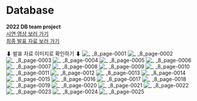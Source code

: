 # Database
**2022 DB team project<br>**
[시연 영상 보러 가기](https://youtu.be/c1EG1eS9H2I)<br>
[최종 발표 자료 보러 가기](https://github.com/comgongdaeng/Database/files/10943773/_._8.pdf)

⬇ 발표 자료 이미지로 확인하기 ⬇
![_ _8_page-0001](https://github.com/comgongdaeng/Database/assets/109388787/d21f3904-c899-4660-94bb-59ceb5164301)
![_ _8_page-0002](https://github.com/comgongdaeng/Database/assets/109388787/e6467c93-7fd6-4f79-ba5a-eb3f46a0b3cb)
![_ _8_page-0003](https://github.com/comgongdaeng/Database/assets/109388787/d74ff403-cc76-4003-910e-efb65c9fc206)
![_ _8_page-0004](https://github.com/comgongdaeng/Database/assets/109388787/1fa087a7-8dc1-41c2-9916-199cb4a6deb4)
![_ _8_page-0005](https://github.com/comgongdaeng/Database/assets/109388787/5d7c4891-faea-44eb-9543-e5cc5059232e)
![_ _8_page-0006](https://github.com/comgongdaeng/Database/assets/109388787/fa7d0617-1273-41aa-8160-2dbc279fd11b)
![_ _8_page-0007](https://github.com/comgongdaeng/Database/assets/109388787/685696e7-4fa8-4130-aea6-aaa339beef9c)
![_ _8_page-0008](https://github.com/comgongdaeng/Database/assets/109388787/4a3c8372-41cf-4794-9283-ea7990411d20)
![_ _8_page-0009](https://github.com/comgongdaeng/Database/assets/109388787/0405a37f-faea-4727-a6f5-f090e2eb045b)
![_ _8_page-0010](https://github.com/comgongdaeng/Database/assets/109388787/16b7a845-a5fc-4c1f-86f0-36f80aaae2cf)
![_ _8_page-0011](https://github.com/comgongdaeng/Database/assets/109388787/5fa525d8-ee60-4590-9757-da71320bf097)
![_ _8_page-0012](https://github.com/comgongdaeng/Database/assets/109388787/4dea17f9-7a32-4be4-a15c-13313ab20f0d)
![_ _8_page-0013](https://github.com/comgongdaeng/Database/assets/109388787/c614919c-0bb0-4c4f-b4a9-882e6c46cc99)
![_ _8_page-0014](https://github.com/comgongdaeng/Database/assets/109388787/825ce667-b6c0-4016-9b55-3661ba80eef4)
![_ _8_page-0015](https://github.com/comgongdaeng/Database/assets/109388787/f3f3d65f-6dbf-4374-92e1-059219a57191)
![_ _8_page-0016](https://github.com/comgongdaeng/Database/assets/109388787/dbaae9ad-ba8a-4a74-ba7e-955bb91ab428)
![_ _8_page-0017](https://github.com/comgongdaeng/Database/assets/109388787/f39a3c2d-26a5-48ab-9c96-3d1f2f514103)
![_ _8_page-0018](https://github.com/comgongdaeng/Database/assets/109388787/0773c92e-4237-42e9-b8eb-900edd310ea1)
![_ _8_page-0019](https://github.com/comgongdaeng/Database/assets/109388787/4a32bc56-6ccc-4cb8-9a17-39c6bf0d8e35)
![_ _8_page-0020](https://github.com/comgongdaeng/Database/assets/109388787/b8040e3c-b156-4337-952a-e8464470ff74)
![_ _8_page-0021](https://github.com/comgongdaeng/Database/assets/109388787/3b3b4c85-33bb-4bba-a27b-30c5e07a3fe7)
![_ _8_page-0022](https://github.com/comgongdaeng/Database/assets/109388787/8de929a8-7d23-436a-86ed-3be67c5545ba)
![_ _8_page-0023](https://github.com/comgongdaeng/Database/assets/109388787/a6f031e6-ac2d-4616-98d3-531b8acad855)
![_ _8_page-0024](https://github.com/comgongdaeng/Database/assets/109388787/8c0ab4be-ff31-46cc-af83-c586f5da8371)
![_ _8_page-0025](https://github.com/comgongdaeng/Database/assets/109388787/3f2ff0d5-c982-4d22-a1d4-6716b5441463)

